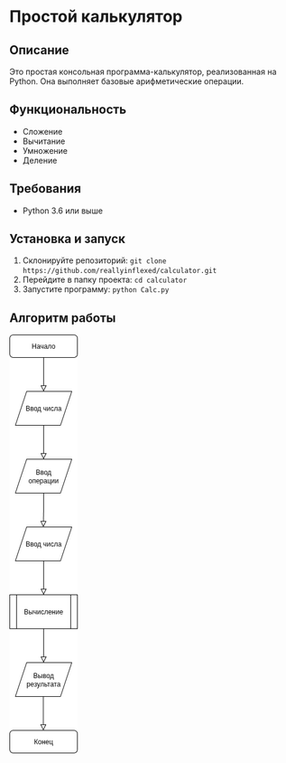 # Простой калькулятор

## Описание
Это простая консольная программа-калькулятор, реализованная на Python. Она выполняет базовые арифметические операции.

## Функциональность
- Сложение
- Вычитание
- Умножение
- Деление

## Требования
* Python 3.6 или выше

## Установка и запуск
1. Склонируйте репозиторий: `git clone https://github.com/reallyinflexed/calculator.git`
2. Перейдите в папку проекта: `cd calculator`
3. Запустите программу: `python Calc.py`

## Алгоритм работы
![Блок-схема алгоритма калькулятора](diagram.png)
